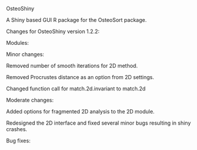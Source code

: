OsteoShiny

A Shiny based GUI R package for the OsteoSort package.

Changes for OsteoShiny version 1.2.2:


Modules:




Minor changes:

Removed number of smooth iterations for 2D method. 

Removed Procrustes distance as an option from 2D settings.

Changed function call for match.2d.invariant to match.2d



Moderate changes:

Added options for fragmented 2D analysis to the 2D module.

Redesigned the 2D interface and fixed several minor bugs resulting in shiny crashes.

Bug fixes: